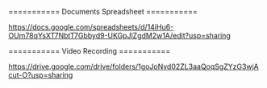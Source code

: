 =========== Documents Spreadsheet ===========

https://docs.google.com/spreadsheets/d/14iHu6-OUm78qYsXT7NbtT7Gbbyd9-UKGpJlZgdM2w1A/edit?usp=sharing


=========== Video Recording ===========

https://drive.google.com/drive/folders/1goJoNyd02ZL3aaQoqSgZYzG3wjAcut-O?usp=sharing
